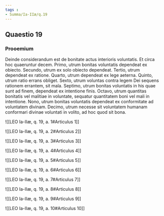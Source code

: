 ```yaml
---
tags : 
- Summa/Ia-IIæ/q.19
---
```


## Quaestio 19

### Prooemium

Deinde considerandum est de bonitate actus interioris voluntatis. Et circa hoc quaeruntur decem. Primo, utrum bonitas voluntatis dependeat ex obiecto. Secundo, utrum ex solo obiecto dependeat. Tertio, utrum dependeat ex ratione. Quarto, utrum dependeat ex lege aeterna. Quinto, utrum ratio errans obliget. Sexto, utrum voluntas contra legem Dei sequens rationem errantem, sit mala. Septimo, utrum bonitas voluntatis in his quae sunt ad finem, dependeat ex intentione finis. Octavo, utrum quantitas bonitatis vel malitiae in voluntate, sequatur quantitatem boni vel mali in intentione. Nono, utrum bonitas voluntatis dependeat ex conformitate ad voluntatem divinam. Decimo, utrum necesse sit voluntatem humanam conformari divinae voluntati in volito, ad hoc quod sit bona.

![[LEO Ia-IIæ, q. 19, a. 1#Articulus 1]]

![[LEO Ia-IIæ, q. 19, a. 2#Articulus 2]]

![[LEO Ia-IIæ, q. 19, a. 3#Articulus 3]]

![[LEO Ia-IIæ, q. 19, a. 4#Articulus 4]]

![[LEO Ia-IIæ, q. 19, a. 5#Articulus 5]]

![[LEO Ia-IIæ, q. 19, a. 6#Articulus 6]]

![[LEO Ia-IIæ, q. 19, a. 7#Articulus 7]]

![[LEO Ia-IIæ, q. 19, a. 8#Articulus 8]]

![[LEO Ia-IIæ, q. 19, a. 9#Articulus 9]]

![[LEO Ia-IIæ, q. 19, a. 10#Articulus 10]]

